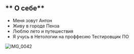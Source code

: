 ## ** О себе**
* Меня зовут Антон
* Живу в городе Пенза
* Люблю лето и путешествия
* Я учусь в Нетологии на проффесию Тестировщик ПО

![IMG_0042](https://github.com/AntonLarionof/netdz/assets/132832039/2cff1a97-1de8-45b7-a820-43dc594ce10a)
